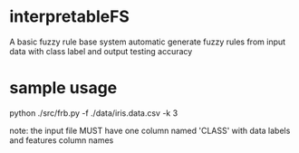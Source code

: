 interpretableFS
===============
A basic fuzzy rule base system
automatic generate fuzzy rules from input data with class label
and output testing accuracy

sample usage
===============
python ./src/frb.py -f ./data/iris.data.csv -k 3

note: the input file MUST have one column named 'CLASS' with data labels and features column names  